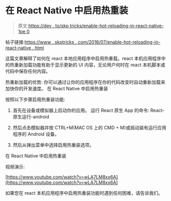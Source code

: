 # 在 React Native 中启用热重装

> 原文:[https://dev . to/skp tricks/enable-hot-reloading-in-react-native-1pe 0](https://dev.to/skptricks/enable-hot-reloading-in-react-native-1pe0)

帖子链接:[https://www . skptricks . com/2018/07/enable-hot-reloading-in-react-native . html](https://www.skptricks.com/2018/07/enable-hot-reloading-in-react-native.html)

这篇文章解释了如何在 react 本地应用程序中启用热重载。react 本机应用程序中的热重新加载功能有助于显示更新的 UI 内容，无论用户何时在 react 本机脚本或代码中保存任何内容。

热重新加载的优势:
你可以通过让你的应用程序在你的代码改变时自动重新加载来加快你的开发速度。
在 React Native 中启用热重装

按照以下步骤启用热重装功能:

1.  首先在设备或模拟器上启动你的应用。
    运行 React 原生 App 的命令:
    React-原生运行-android

2.  然后点击模拟器并按 CTRL+M(MAC OS 上的 CMD + M)或摇动装有运行应用程序的 Android 设备。

3.  然后从弹出菜单中选择启用热重装选项。

在 React Native 中启用热重装

视频演示:

[https://www.youtube.com/watch?v=wLA7LM8xx6A](https://www.youtube.com/watch?v=wLA7LM8xx6A)

如果您在 react 本机应用程序中启用热重装功能时遇到任何困难，请告诉我们。